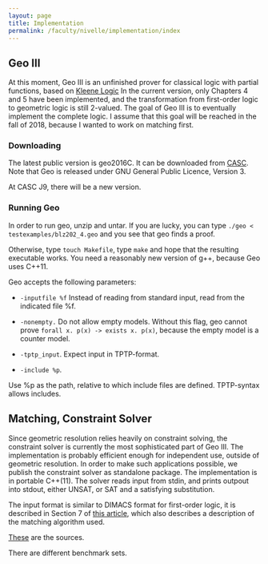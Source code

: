 ```yaml
---
layout: page
title: Implementation
permalink: /faculty/nivelle/implementation/index
---
```


## Geo III

At this moment, Geo III is an unfinished prover for classical logic 
with partial functions, based on 
[Kleene Logic](https://cs-sst.github.io/faculty/nivelle/publications/index/jlc2014.pdf)
In the current version, only Chapters 4 and 5 have been implemented,
and the transformation from first-order logic to geometric logic
is still 2-valued. 
The goal of Geo III is to eventually implement the complete logic.
I assume that this goal will be reached in the fall of 2018,
because I wanted to work on matching first. 

### Downloading

The latest public version is geo2016C.
It can be downloaded from 
[CASC](http://www.cs.miami.edu/~tptp/CASC/J8/SystemsSources/).
Note that Geo is released under GNU General Public Licence, Version 3.

At CASC J9, there will be a new version. 

### Running Geo

In order to run geo, unzip and untar. If you are lucky, you
can type `./geo < testexamples/blz202_4.geo` and you see that geo finds a proof.

Otherwise, type  `touch Makefile`, type `make` and hope that
the resulting executable works. You need a reasonably
new version of g++, because Geo uses C++11.

Geo accepts the following parameters:

-  `-inputfile %f`  Instead of reading from standard input, read from the
   indicated file %f.
   
-  `-nonempty.` Do not allow empty models. Without this flag, geo cannot prove
    `forall x. p(x) -> exists x. p(x)`, because the empty model
     is a counter model.
    
-  `-tptp_input`. Expect input in TPTP-format.

-  `-include %p`.
   
Use %p as the path, relative to which include files are defined.
TPTP-syntax allows includes. 


## Matching, Constraint Solver 

Since geometric resolution relies heavily on constraint solving,
the constraint solver is currently the most sophisticated part of Geo III.
The implementation is probably efficient enough for independent use,
outside of geometric resolution. In order to make such applications possible,
we publish the constraint solver as standalone package. 
The implementation is in portable C++(11).
The solver reads input from stdin, and prints outpout into stdout, either
UNSAT, or SAT and a satisfying substitution. 

The input format is similar
to DIMACS format for first-order logic, it is described in Section 7 of 
[this article](GCSP.pdf), which also describes a description of the matching
algorithm used.

<a href = "solver.tar.gz">These</a> are the sources.

There are different benchmark sets.




